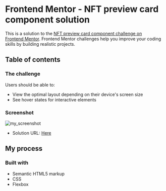 # Frontend Mentor - NFT preview card component solution

This is a solution to the [NFT preview card component challenge on Frontend Mentor](https://www.frontendmentor.io/challenges/nft-preview-card-component-SbdUL_w0U). Frontend Mentor challenges help you improve your coding skills by building realistic projects. 

## Table of contents

### The challenge

Users should be able to:

- View the optimal layout depending on their device's screen size
- See hover states for interactive elements

### Screenshot

![my_screenshot](https://user-images.githubusercontent.com/100880176/188942742-41539fb9-40ec-433d-95a8-cf37281e4f12.jpg)

- Solution URL: [Here](https://nathalycavalcante.github.io/NTF_preview_card_componet/)

## My process

### Built with

- Semantic HTML5 markup
- CSS 
- Flexbox


